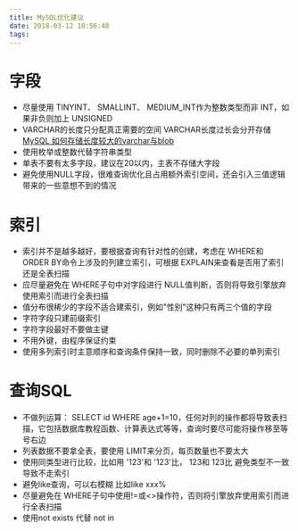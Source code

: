 ```yaml
---
title: MySQL优化建议
date: 2018-03-12 10:56:48
tags:
---
```


# 字段
* 尽量使用 TINYINT、 SMALLINT、 MEDIUM_INT作为整数类型而非 INT，如果非负则加上 UNSIGNED
* VARCHAR的长度只分配真正需要的空间 VARCHAR长度过长会分开存储 [MySQL 如何存储长度较大的varchar与blob](https://github.com/zhangyachen/zhangyachen.github.io/issues/96)
* 使用枚举或整数代替字符串类型
* 单表不要有太多字段，建议在20以内，主表不存储大字段
* 避免使用NULL字段，很难查询优化且占用额外索引空间，还会引入三值逻辑带来的一些意想不到的情况

# 索引
* 索引并不是越多越好，要根据查询有针对性的创建，考虑在 WHERE和 ORDER BY命令上涉及的列建立索引，可根据 EXPLAIN来查看是否用了索引还是全表扫描
* 应尽量避免在 WHERE子句中对字段进行 NULL值判断，否则将导致引擎放弃使用索引而进行全表扫描
* 值分布很稀少的字段不适合建索引，例如"性别"这种只有两三个值的字段
* 字符字段只建前缀索引
* 字符字段最好不要做主键
* 不用外键，由程序保证约束
* 使用多列索引时主意顺序和查询条件保持一致，同时删除不必要的单列索引

# 查询SQL
* 不做列运算： SELECT id WHERE age+1=10，任何对列的操作都将导致表扫描，它包括数据库教程函数、计算表达式等等，查询时要尽可能将操作移至等号右边
* 列表数据不要拿全表，要使用 LIMIT来分页，每页数量也不要太大
* 使用同类型进行比较，比如用 '123'和 '123'比， 123和 123比 避免类型不一致导致不走索引
* 避免like查询，可以右模糊 比如like xxx% 
* 尽量避免在 WHERE子句中使用!=或<>操作符，否则将引擎放弃使用索引而进行全表扫描
* 使用not exists 代替 not in 
